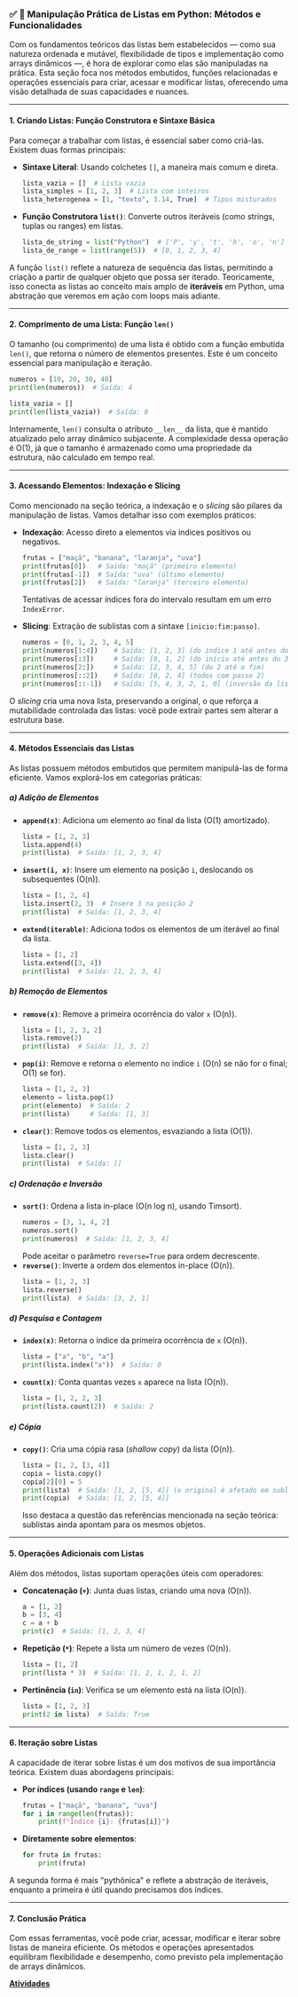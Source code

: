 
### ✅ 📌 Manipulação Prática de Listas em Python: Métodos e Funcionalidades

Com os fundamentos teóricos das listas bem estabelecidos — como sua natureza ordenada e mutável, flexibilidade de tipos e implementação como arrays dinâmicos —, é hora de explorar como elas são manipuladas na prática. Esta seção foca nos métodos embutidos, funções relacionadas e operações essenciais para criar, acessar e modificar listas, oferecendo uma visão detalhada de suas capacidades e nuances.

---

#### 1. Criando Listas: Função Construtora e Sintaxe Básica
Para começar a trabalhar com listas, é essencial saber como criá-las. Existem duas formas principais:

- **Sintaxe Literal**: Usando colchetes `[]`, a maneira mais comum e direta.
  ```python
  lista_vazia = []  # Lista vazia
  lista_simples = [1, 2, 3]  # Lista com inteiros
  lista_heterogenea = [1, "texto", 3.14, True]  # Tipos misturados
  ```
- **Função Construtora `list()`**: Converte outros iteráveis (como strings, tuplas ou ranges) em listas.
  ```python
  lista_de_string = list("Python")  # ['P', 'y', 't', 'h', 'o', 'n']
  lista_de_range = list(range(5))  # [0, 1, 2, 3, 4]
  ```

A função `list()` reflete a natureza de sequência das listas, permitindo a criação a partir de qualquer objeto que possa ser iterado. Teoricamente, isso conecta as listas ao conceito mais amplo de **iteráveis** em Python, uma abstração que veremos em ação com loops mais adiante.

---

#### 2. Comprimento de uma Lista: Função `len()`
O tamanho (ou comprimento) de uma lista é obtido com a função embutida `len()`, que retorna o número de elementos presentes. Este é um conceito essencial para manipulação e iteração.

```python
numeros = [10, 20, 30, 40]
print(len(numeros))  # Saída: 4

lista_vazia = []
print(len(lista_vazia))  # Saída: 0
```

Internamente, `len()` consulta o atributo `__len__` da lista, que é mantido atualizado pelo array dinâmico subjacente. A complexidade dessa operação é O(1), já que o tamanho é armazenado como uma propriedade da estrutura, não calculado em tempo real.

---

#### 3. Acessando Elementos: Indexação e Slicing
Como mencionado na seção teórica, a indexação e o *slicing* são pilares da manipulação de listas. Vamos detalhar isso com exemplos práticos:

- **Indexação**: Acesso direto a elementos via índices positivos ou negativos.
  ```python
  frutas = ["maçã", "banana", "laranja", "uva"]
  print(frutas[0])   # Saída: "maçã" (primeiro elemento)
  print(frutas[-1])  # Saída: "uva" (último elemento)
  print(frutas[2])   # Saída: "laranja" (terceiro elemento)
  ```

  Tentativas de acessar índices fora do intervalo resultam em um erro `IndexError`.

- **Slicing**: Extração de sublistas com a sintaxe `[inicio:fim:passo]`.
  ```python
  numeros = [0, 1, 2, 3, 4, 5]
  print(numeros[1:4])    # Saída: [1, 2, 3] (do índice 1 até antes do 4)
  print(numeros[:3])     # Saída: [0, 1, 2] (do início até antes do 3)
  print(numeros[2:])     # Saída: [2, 3, 4, 5] (do 2 até o fim)
  print(numeros[::2])    # Saída: [0, 2, 4] (todos com passo 2)
  print(numeros[::-1])   # Saída: [5, 4, 3, 2, 1, 0] (inversão da lista)
  ```

O *slicing* cria uma nova lista, preservando a original, o que reforça a mutabilidade controlada das listas: você pode extrair partes sem alterar a estrutura base.

---

#### 4. Métodos Essenciais das Listas
As listas possuem métodos embutidos que permitem manipulá-las de forma eficiente. Vamos explorá-los em categorias práticas:

##### a) Adição de Elementos
- **`append(x)`**: Adiciona um elemento ao final da lista (O(1) amortizado).
  ```python
  lista = [1, 2, 3]
  lista.append(4)
  print(lista)  # Saída: [1, 2, 3, 4]
  ```
- **`insert(i, x)`**: Insere um elemento na posição `i`, deslocando os subsequentes (O(n)).
  ```python
  lista = [1, 2, 4]
  lista.insert(2, 3)  # Insere 3 na posição 2
  print(lista)  # Saída: [1, 2, 3, 4]
  ```
- **`extend(iterable)`**: Adiciona todos os elementos de um iterável ao final da lista.
  ```python
  lista = [1, 2]
  lista.extend([3, 4])
  print(lista)  # Saída: [1, 2, 3, 4]
  ```

##### b) Remoção de Elementos
- **`remove(x)`**: Remove a primeira ocorrência do valor `x` (O(n)).
  ```python
  lista = [1, 2, 3, 2]
  lista.remove(2)
  print(lista)  # Saída: [1, 3, 2]
  ```
- **`pop(i)`**: Remove e retorna o elemento no índice `i` (O(n) se não for o final; O(1) se for).
  ```python
  lista = [1, 2, 3]
  elemento = lista.pop(1)
  print(elemento)  # Saída: 2
  print(lista)     # Saída: [1, 3]
  ```
- **`clear()`**: Remove todos os elementos, esvaziando a lista (O(1)).
  ```python
  lista = [1, 2, 3]
  lista.clear()
  print(lista)  # Saída: []
  ```

##### c) Ordenação e Inversão
- **`sort()`**: Ordena a lista in-place (O(n log n), usando Timsort).
  ```python
  numeros = [3, 1, 4, 2]
  numeros.sort()
  print(numeros)  # Saída: [1, 2, 3, 4]
  ```
  Pode aceitar o parâmetro `reverse=True` para ordem decrescente.
- **`reverse()`**: Inverte a ordem dos elementos in-place (O(n)).
  ```python
  lista = [1, 2, 3]
  lista.reverse()
  print(lista)  # Saída: [3, 2, 1]
  ```

##### d) Pesquisa e Contagem
- **`index(x)`**: Retorna o índice da primeira ocorrência de `x` (O(n)).
  ```python
  lista = ["a", "b", "a"]
  print(lista.index("a"))  # Saída: 0
  ```
- **`count(x)`**: Conta quantas vezes `x` aparece na lista (O(n)).
  ```python
  lista = [1, 2, 2, 3]
  print(lista.count(2))  # Saída: 2
  ```

##### e) Cópia
- **`copy()`**: Cria uma cópia rasa (*shallow copy*) da lista (O(n)).
  ```python
  lista = [1, 2, [3, 4]]
  copia = lista.copy()
  copia[2][0] = 5
  print(lista)  # Saída: [1, 2, [5, 4]] (o original é afetado em sublistas)
  print(copia)  # Saída: [1, 2, [5, 4]]
  ```
  Isso destaca a questão das referências mencionada na seção teórica: sublistas ainda apontam para os mesmos objetos.

---

#### 5. Operações Adicionais com Listas
Além dos métodos, listas suportam operações úteis com operadores:
- **Concatenação (`+`)**: Junta duas listas, criando uma nova (O(n)).
  ```python
  a = [1, 2]
  b = [3, 4]
  c = a + b
  print(c)  # Saída: [1, 2, 3, 4]
  ```
- **Repetição (`*`)**: Repete a lista um número de vezes (O(n)).
  ```python
  lista = [1, 2]
  print(lista * 3)  # Saída: [1, 2, 1, 2, 1, 2]
  ```
- **Pertinência (`in`)**: Verifica se um elemento está na lista (O(n)).
  ```python
  lista = [1, 2, 3]
  print(2 in lista)  # Saída: True
  ```

---

#### 6. Iteração sobre Listas
A capacidade de iterar sobre listas é um dos motivos de sua importância teórica. Existem duas abordagens principais:
- **Por índices (usando `range` e `len`)**:
  ```python
  frutas = ["maçã", "banana", "uva"]
  for i in range(len(frutas)):
      print(f"Índice {i}: {frutas[i]}")
  ```
- **Diretamente sobre elementos**:
  ```python
  for fruta in frutas:
      print(fruta)
  ```

A segunda forma é mais "pythônica" e reflete a abstração de iteráveis, enquanto a primeira é útil quando precisamos dos índices.

---

#### 7. Conclusão Prática 
Com essas ferramentas, você pode criar, acessar, modificar e iterar sobre listas de maneira eficiente. Os métodos e operações apresentados equilibram flexibilidade e desempenho, como previsto pela implementação de arrays dinâmicos.

[**Atividades**](listasExe.py)